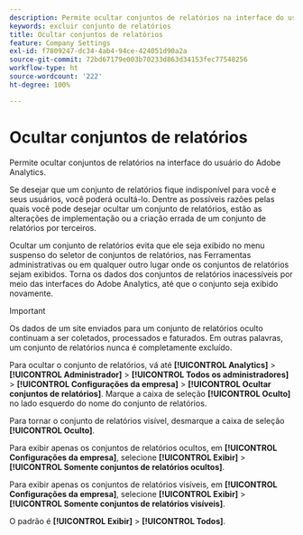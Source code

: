 ```yaml
---
description: Permite ocultar conjuntos de relatórios na interface do usuário do Adobe Analytics.
keywords: excluir conjunto de relatórios
title: Ocultar conjuntos de relatórios
feature: Company Settings
exl-id: f7809247-dc34-4ab4-94ce-424051d90a2a
source-git-commit: 72bd67179e003b70233d863d34153fec77548256
workflow-type: ht
source-wordcount: '222'
ht-degree: 100%

---
```


# Ocultar conjuntos de relatórios

Permite ocultar conjuntos de relatórios na interface do usuário do Adobe Analytics.

Se desejar que um conjunto de relatórios fique indisponível para você e seus usuários, você poderá ocultá-lo. Dentre as possíveis razões pelas quais você pode desejar ocultar um conjunto de relatórios, estão as alterações de implementação ou a criação errada de um conjunto de relatórios por terceiros.

Ocultar um conjunto de relatórios evita que ele seja exibido no menu suspenso do seletor de conjuntos de relatórios, nas Ferramentas administrativas ou em qualquer outro lugar onde os conjuntos de relatórios sejam exibidos. Torna os dados dos conjuntos de relatórios inacessíveis por meio das interfaces do Adobe Analytics, até que o conjunto seja exibido novamente.

>[!IMPORTANT]
>
>Os dados de um site enviados para um conjunto de relatórios oculto continuam a ser coletados, processados e faturados. Em outras palavras, um conjunto de relatórios nunca é completamente excluído.

Para ocultar o conjunto de relatórios, vá até **[!UICONTROL Analytics]** > **[!UICONTROL Administrador]** > **[!UICONTROL Todos os administradores]** > **[!UICONTROL Configurações da empresa]** > **[!UICONTROL Ocultar conjuntos de relatórios]**. Marque a caixa de seleção **[!UICONTROL Oculto]** no lado esquerdo do nome do conjunto de relatórios.

Para tornar o conjunto de relatórios visível, desmarque a caixa de seleção **[!UICONTROL Oculto]**.

Para exibir apenas os conjuntos de relatórios ocultos, em **[!UICONTROL Configurações da empresa]**, selecione **[!UICONTROL Exibir]** > **[!UICONTROL Somente conjuntos de relatórios ocultos]**.

Para exibir apenas os conjuntos de relatórios visíveis, em **[!UICONTROL Configurações da empresa]**, selecione **[!UICONTROL Exibir]** > **[!UICONTROL Somente conjuntos de relatórios visíveis]**.

O padrão é **[!UICONTROL Exibir]** > **[!UICONTROL Todos]**.

